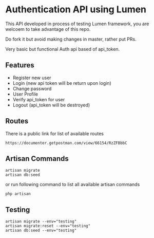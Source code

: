 # Authentication API using Lumen

This API developed in process of testing Lumen framework, you are welcoem to take advantage of this repo.

Do fork it but avoid making changes in master, rather put PRs.

Very basic but functional Auth api based of api_token.

## Features 
 
 * Register new user
 * Login (new api token will be return upon login)
 * Change password
 * User Profile
 * Verify api_token for user
 * Logout (api_token will be destroyed)

## Routes 
	
There is a public link for list of available routes

	https://documenter.getpostman.com/view/66154/RzZFBbbC

## Artisan Commands
	
	artisan migrate
	artisan db:seed

or run following command to list all available artisan commands 

	php artisan


## Testing 

    artisan migrate --env="testing"
    artisan migrate:reset --env="testing"
    artisan db:seed --env="testing"